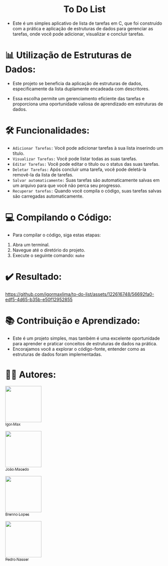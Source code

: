 <h1 align="center">To Do List</h1>

- Este é um simples aplicativo de lista de tarefas em C, que foi construído com a prática e aplicação de estruturas de dados para gerenciar as tarefas, onde você pode adicionar, visualizar e concluir tarefas.

# 📊 Utilização de Estruturas de Dados:

- Este projeto se beneficia da aplicação de estruturas de dados, especificamente da lista duplamente encadeada com descritores.
 
- Essa escolha permite um gerenciamento eficiente das tarefas e proporciona uma oportunidade valiosa de aprendizado em estruturas de dados.

# 🛠️ Funcionalidades: 
 * `Adicionar Tarefas:`  Você pode adicionar tarefas à sua lista inserindo um título.
 * `Visualizar Tarefas:` Você pode listar todas as suas tarefas.
 * `Editar Tarefas:` Você pode editar o titulo ou o status das suas tarefas.
 * `Deletar Tarefas:` Após concluir uma tarefa, você pode deletá-la removê-la da lista de tarefas.
 * `Salvar automaticamente:` Suas tarefas são automaticamente salvas em um arquivo para que você não perca seu progresso.
 * `Recuperar tarefas:` Quando você compila o código, suas tarefas salvas são carregadas automaticamente.

# 💻 Compilando o Código:
- Para compilar o código, siga estas etapas:
1. Abra um terminal.
2. Navegue até o diretório do projeto.
3. Execute o seguinte comando:
`make`

# ✔️ Resultado: 
https://github.com/igormaxlima/to-do-list/assets/122616748/56692fa0-edf5-4d65-b35b-e50f12952855

# 📚 Contribuição e Aprendizado: 
- Este é um projeto simples, mas também é uma excelente oportunidade para aprender e praticar conceitos de estruturas de dados na prática.
- Encorajamos você a explorar o código-fonte, entender como as estruturas de dados foram implementadas.

# 👨‍💻 Autores:
  [<img src="https://avatars.githubusercontent.com/u/122616748?s=400&u=b3551731f202175689fc057285e17f118c6ac5d1&v=4" width=115><br><sub>Igor Max</sub>](https://github.com/igormaxlima)
  
  [<img src="https://avatars.githubusercontent.com/u/83835320?v=4" width=115><br><sub>João Macedo</sub>](https://github.com/jgmacedo)

  [<img src="https://avatars.githubusercontent.com/u/133117780?v=4" width=115><br><sub>Brenno Lopes</sub>](https://github.com/BrennoLopess)

  [<img src="https://avatars.githubusercontent.com/u/121307602?v=4" width=115><br><sub>Pedro Nasser</sub>](https://github.com/pedronassero)

